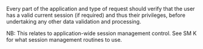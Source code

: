 Every part of the application and type of request should verify that the user has a valid current session (if required) and thus their privileges, before undertaking any other data validation and processing.

NB: This relates to application-wide session management control. See SM K for what session management routines to use.
